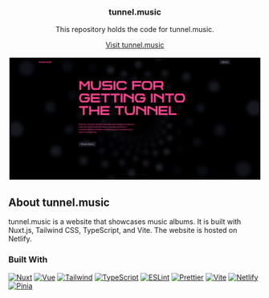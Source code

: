 <!-- Template taken from https://github.com/othneildrew/Best-README-Template/ -->

<div align="center">
    <h3>tunnel.music</h3>
    <p>This repository holds the code for tunnel.music.</p>
    <a href="https://tunnelmusic.netlify.app">Visit tunnel.music</a>
    <br><br>
    <img width="500" src="docs/screenshot.png" alt="">
</div>


## About tunnel.music
tunnel.music is a website that showcases music albums. It is built with Nuxt.js, Tailwind CSS, TypeScript, and Vite. The website is hosted on Netlify.

### Built With

[![Nuxt][nuxt.com]][nuxt-url]
[![Vue][vue.js]][vue-url]
[![Tailwind][tailwindcss.com]][tailwind-url]
[![TypeScript][typescriptlang.org]][typescript-url]
[![ESLint][eslint.org]][eslint-url]
[![Prettier][prettier.io]][prettier-url]
[![Vite][vitejs.dev]][vite-url]
[![Netlify][netlify.com]][netlify-url]
[![Pinia][pinia]][pinia-url]


[eslint.org]: https://img.shields.io/badge/ESLint-4B3263?style=for-the-badge&logo=eslint&logoColor=white
[eslint-url]: https://eslint.org/
[netlify.com]: https://img.shields.io/badge/netlify-00C7B7?style=for-the-badge&logo=netlify&logoColor=white
[netlify-url]: https://netlify.com
[nuxt.com]: https://img.shields.io/badge/Nuxt-002E3B?style=for-the-badge&logo=nuxtdotjs&logoColor=#00DC82
[nuxt-url]: https://nuxt.com/
[pinia]: https://img.shields.io/badge/pinia-4B3263?style=for-the-badge&logo=pinia&logoColor=white
[pinia-url]: pinia.vuejs.org/
[prettier.io]: https://img.shields.io/badge/Prettier-F7B93E?style=for-the-badge&logo=prettier&logoColor=white
[prettier-url]: https://prettier.io/
[tailwindcss.com]: https://img.shields.io/badge/tailwindcss-%2338B2AC.svg?style=for-the-badge&logo=tailwind-css&logoColor=white
[tailwind-url]: https://tailwindcss.com
[typescriptlang.org]: https://img.shields.io/badge/TypeScript-007ACC?style=for-the-badge&logo=typescript&logoColor=white
[typescript-url]: https://typescriptlang.org
[vue.js]: https://img.shields.io/badge/Vue.js-35495E?style=for-the-badge&logo=vuedotjs&logoColor=4FC08D
[vue-url]: https://vuejs.org/
[vitejs.dev]: https://img.shields.io/badge/Vite-646CFF?style=for-the-badge&logo=vite&logoColor=white
[vite-url]: https://vitejs.dev/